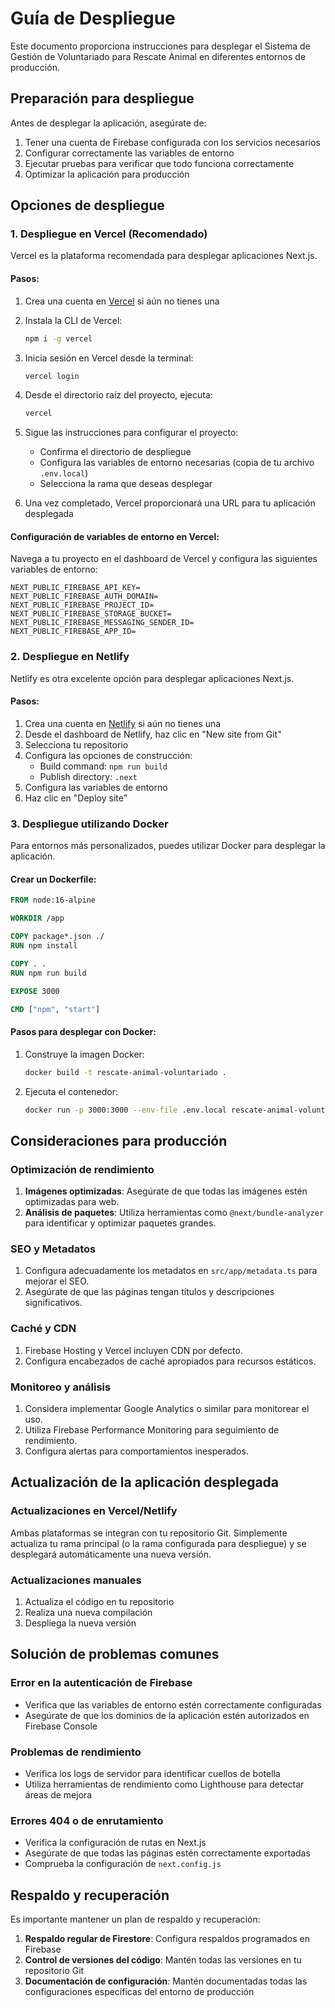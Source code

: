 # Guía de Despliegue

Este documento proporciona instrucciones para desplegar el Sistema de Gestión de Voluntariado para Rescate Animal en diferentes entornos de producción.

## Preparación para despliegue

Antes de desplegar la aplicación, asegúrate de:

1. Tener una cuenta de Firebase configurada con los servicios necesarios
2. Configurar correctamente las variables de entorno
3. Ejecutar pruebas para verificar que todo funciona correctamente
4. Optimizar la aplicación para producción

## Opciones de despliegue

### 1. Despliegue en Vercel (Recomendado)

Vercel es la plataforma recomendada para desplegar aplicaciones Next.js.

#### Pasos:

1. Crea una cuenta en [Vercel](https://vercel.com) si aún no tienes una
2. Instala la CLI de Vercel:
   ```bash
   npm i -g vercel
   ```

3. Inicia sesión en Vercel desde la terminal:
   ```bash
   vercel login
   ```

4. Desde el directorio raíz del proyecto, ejecuta:
   ```bash
   vercel
   ```

5. Sigue las instrucciones para configurar el proyecto:
   - Confirma el directorio de despliegue
   - Configura las variables de entorno necesarias (copia de tu archivo `.env.local`)
   - Selecciona la rama que deseas desplegar

6. Una vez completado, Vercel proporcionará una URL para tu aplicación desplegada

#### Configuración de variables de entorno en Vercel:

Navega a tu proyecto en el dashboard de Vercel y configura las siguientes variables de entorno:

```
NEXT_PUBLIC_FIREBASE_API_KEY=
NEXT_PUBLIC_FIREBASE_AUTH_DOMAIN=
NEXT_PUBLIC_FIREBASE_PROJECT_ID=
NEXT_PUBLIC_FIREBASE_STORAGE_BUCKET=
NEXT_PUBLIC_FIREBASE_MESSAGING_SENDER_ID=
NEXT_PUBLIC_FIREBASE_APP_ID=
```

### 2. Despliegue en Netlify

Netlify es otra excelente opción para desplegar aplicaciones Next.js.

#### Pasos:

1. Crea una cuenta en [Netlify](https://netlify.com) si aún no tienes una
2. Desde el dashboard de Netlify, haz clic en "New site from Git"
3. Selecciona tu repositorio
4. Configura las opciones de construcción:
   - Build command: `npm run build`
   - Publish directory: `.next`
5. Configura las variables de entorno
6. Haz clic en "Deploy site"

### 3. Despliegue utilizando Docker

Para entornos más personalizados, puedes utilizar Docker para desplegar la aplicación.

#### Crear un Dockerfile:

```dockerfile
FROM node:16-alpine

WORKDIR /app

COPY package*.json ./
RUN npm install

COPY . .
RUN npm run build

EXPOSE 3000

CMD ["npm", "start"]
```

#### Pasos para desplegar con Docker:

1. Construye la imagen Docker:
   ```bash
   docker build -t rescate-animal-voluntariado .
   ```

2. Ejecuta el contenedor:
   ```bash
   docker run -p 3000:3000 --env-file .env.local rescate-animal-voluntariado
   ```

## Consideraciones para producción

### Optimización de rendimiento

1. **Imágenes optimizadas**: Asegúrate de que todas las imágenes estén optimizadas para web.
2. **Análisis de paquetes**: Utiliza herramientas como `@next/bundle-analyzer` para identificar y optimizar paquetes grandes.

### SEO y Metadatos

1. Configura adecuadamente los metadatos en `src/app/metadata.ts` para mejorar el SEO.
2. Asegúrate de que las páginas tengan títulos y descripciones significativos.

### Caché y CDN

1. Firebase Hosting y Vercel incluyen CDN por defecto.
2. Configura encabezados de caché apropiados para recursos estáticos.

### Monitoreo y análisis

1. Considera implementar Google Analytics o similar para monitorear el uso.
2. Utiliza Firebase Performance Monitoring para seguimiento de rendimiento.
3. Configura alertas para comportamientos inesperados.

## Actualización de la aplicación desplegada

### Actualizaciones en Vercel/Netlify

Ambas plataformas se integran con tu repositorio Git. Simplemente actualiza tu rama principal (o la rama configurada para despliegue) y se desplegará automáticamente una nueva versión.

### Actualizaciones manuales

1. Actualiza el código en tu repositorio
2. Realiza una nueva compilación
3. Despliega la nueva versión

## Solución de problemas comunes

### Error en la autenticación de Firebase

- Verifica que las variables de entorno estén correctamente configuradas
- Asegúrate de que los dominios de la aplicación estén autorizados en Firebase Console

### Problemas de rendimiento

- Verifica los logs de servidor para identificar cuellos de botella
- Utiliza herramientas de rendimiento como Lighthouse para detectar áreas de mejora

### Errores 404 o de enrutamiento

- Verifica la configuración de rutas en Next.js
- Asegúrate de que todas las páginas estén correctamente exportadas
- Comprueba la configuración de `next.config.js`

## Respaldo y recuperación

Es importante mantener un plan de respaldo y recuperación:

1. **Respaldo regular de Firestore**: Configura respaldos programados en Firebase
2. **Control de versiones del código**: Mantén todas las versiones en tu repositorio Git
3. **Documentación de configuración**: Mantén documentadas todas las configuraciones específicas del entorno de producción